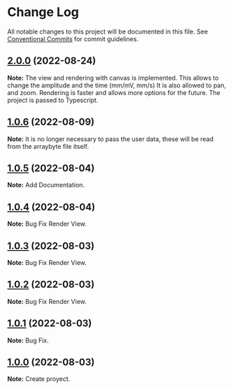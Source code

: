 # Change Log

All notable changes to this project will be documented in this file.
See [Conventional Commits](https://conventionalcommits.org) for commit guidelines.

## [2.0.0](https://github.com/ArturRod/ecg-dicom-web-viewer) (2022-08-24)

**Note:** The view and rendering with canvas is implemented. This allows to change the amplitude and the time (mm/mV, mm/s) It is also allowed to pan, and zoom.
Rendering is faster and allows more options for the future. The project is passed to Typescript.

## [1.0.6](https://github.com/ArturRod/ecg-dicom-web-viewer) (2022-08-09)

**Note:** It is no longer necessary to pass the user data, these will be read from the arraybyte file itself.

## [1.0.5](https://github.com/ArturRod/ecg-dicom-web-viewer) (2022-08-04)

**Note:** Add Documentation.

## [1.0.4](https://github.com/ArturRod/ecg-dicom-web-viewer) (2022-08-04)

**Note:** Bug Fix Render View.

## [1.0.3](https://github.com/ArturRod/ecg-dicom-web-viewer) (2022-08-03)

**Note:** Bug Fix Render View.

## [1.0.2](https://github.com/ArturRod/ecg-dicom-web-viewer) (2022-08-03)

**Note:** Bug Fix Render View.

## [1.0.1](https://github.com/ArturRod/ecg-dicom-web-viewer) (2022-08-03)

**Note:** Bug Fix.

## [1.0.0](https://github.com/ArturRod/ecg-dicom-web-viewer) (2022-08-03)

**Note:** Create proyect.
